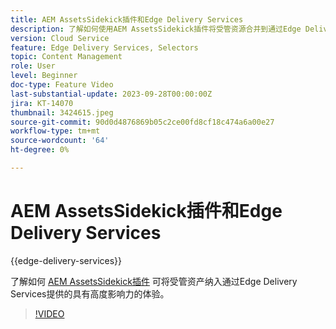 ```yaml
---
title: AEM AssetsSidekick插件和Edge Delivery Services
description: 了解如何使用AEM AssetsSidekick插件将受管资源合并到通过Edge Delivery Services提供的高影响力体验中。
version: Cloud Service
feature: Edge Delivery Services, Selectors
topic: Content Management
role: User
level: Beginner
doc-type: Feature Video
last-substantial-update: 2023-09-28T00:00:00Z
jira: KT-14070
thumbnail: 3424615.jpeg
source-git-commit: 90d0d4876869b05c2ce00fd8cf18c474a6a00e27
workflow-type: tm+mt
source-wordcount: '64'
ht-degree: 0%

---
```



# AEM AssetsSidekick插件和Edge Delivery Services

{{edge-delivery-services}}

了解如何 [AEM AssetsSidekick插件](https://www.hlx.live/developer/configuring-aem-assets-sidekick-plugin) 可将受管资产纳入通过Edge Delivery Services提供的具有高度影响力的体验。

>[!VIDEO](https://video.tv.adobe.com/v/3424615/?learn=on)
